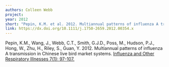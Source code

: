 ```yaml
---
authors: Colleen Webb
project:
year: 2012
short: "Pepin, K.M. et al. 2012. Multiannual patterns of influenza A transmission in Chinese live bird market systems. Influenza and Other Respiratory Illnesses 7(1): 97-107."
link: https://dx.doi.org/10.1111/j.1750-2659.2012.00354.x
---
```


Pepin, K.M., Wang, J., Webb, C.T., Smith, G.J.D., Poss, M., Hudson, P.J., Hong, W., Zhu, H., Riley, S., Guan, Y. 2012. Multiannual patterns of influenza A transmission in Chinese live bird market systems. [Influenza and Other Respiratory Illnesses 7(1): 97-107.](https://dx.doi.org/10.1111/j.1750-2659.2012.00354.x)

<!--
archived project: livestock
-->
